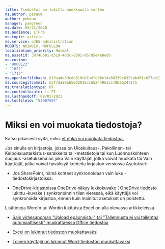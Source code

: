 ```yaml
---
title: Tiedostot on lukittu muokkausta varten
ms.author: pebaum
author: pebaum
manager: pamgreen
ms.date: 04/21/2020
ms.audience: ITPro
ms.topic: article
ms.service: o365-administration
ROBOTS: NOINDEX, NOFOLLOW
localization_priority: Normal
ms.assetid: 39748581-d319-403c-8501-9b785e4a0ed8
ms.custom:
- "9000123"
- "1622"
- "1713"
ms.openlocfilehash: 819aada39cdb819cb7a4fe30e14e88239c6352ab451eb77ee135307d5dd1cfcd
ms.sourcegitcommit: b5f7da89a650d2915dc652449623c78be6247175
ms.translationtype: MT
ms.contentlocale: fi-FI
ms.lasthandoff: 08/05/2021
ms.locfileid: "53907807"
---
```

# <a name="why-cant-i-edit-files"></a>Miksi en voi muokata tiedostoja?

Katso pikaisesti syitä, miksi [et ehkä voi muokata tiedostoa.](https://support.office.com/article/why-can-t-i-edit-this-file-97315f48-aa5e-49d3-a4ae-a14b73daf87b)

Jos sinulla on kirjastoja,  joissa on Uloskuitaus-, Pakollinen-  tai Kelpoisuustarkistus-sarakkeita tai -metatietoja tai kun Luonnoskohteen suojaus -asetuksena on joko Vain käyttäjät, jotka voivat muokata tai Vain käyttäjät, jotka voivat hyväksyä kohteita kirjaston versiossa Asetukset:   

- Jos SharePoint, nämä kohteet synkronoidaan vain luku -tiedostokirjastoissa.

- OneDrive-kirjastoissa OneDrive näkyy lukkokuvake ( OneDrive tiedosto lukittu -kuvake ) synkronoinnin tilan vieressä, eikä käyttäjä voi synkronoida kirjastoa, ennen kuin mainitut asetukset on poistettu. 

Lisätietoja Wordin tai Wordin lukituista Excel on alla olevassa artikkeleissa.

- [Sain virhesanoman "Upload epäonnistui" tai "Tallennusta ei voi tallentaa automaattisesti" muokattaessa Office tiedostoa](https://support.office.com/article/i-got-an-upload-failed-or-couldn-t-save-automatically-error-while-editing-an-office-file-93a14d34-88e3-4a91-9eef-58cc541d31f8)

- [Excel on lukinnut tiedoston muokattavaksi](https://support.office.com/article/Excel-file-is-locked-for-editing-by-another-user-6fa93887-2c2c-45f0-abcc-31b04aed68b3)

- [Toinen käyttäjä on lukinnut Word-tiedoston muokattavaksi](https://support.microsoft.com/help/313472/the-document-is-locked-for-editing-by-another-user-error-message-when)
